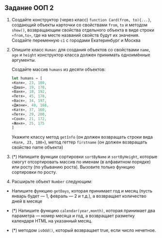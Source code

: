 <h2>Задание ООП 2</h2>

1.	Создайте конструктор (через класс) `function Card(from, to){...}`, создающий объекты карточки со свойствами `from`, `to` и методом `show()`, возвращающим  свойства отдельного объекта в виде строки `«from,to»`, где на месте названий свойств будут их значения. Создайте переменную `c1` с городами Екатеринбург и Москва

2.	Опишите класс `Human`: для создания объектов со свойствами `name`, `age` и `height` конструктор класса должен принимать одноимённые аргументы.

     Создайте массив `humans` из десяти объектов:

    ```js
    let humans = [
    «Коля», 23, 180,
    «Даша», 19, 170,
    «Ваня», 18, 192,
    «Петя», 45, 178,
    «Вася», 34, 197,
    «Джони», 40, 168,
    «Катя», 37, 160,
    «Петя», 29, 200,
    «Соня», 21, 172,
    «Женя», 25, 175
    ]
    ```
    Укажите классу метод `getInfo` (он должен возвращать строки вида `«Коля, 23, 180»`), метод геттер `firstname` (он должен возвращать свойство name объекта)

3.	(*) Напишите функции сортировки `sortByName` и `sortByHeight`, которые смогут отсортировать массив по именам (в алфавитном порядке) или росту (по убыванию роста). Вызовите только функцию сортировки по росту.

4.	Расширьте объект `Number` следующим:

- Напишите функцию `getDays`, которая принимает год и месяц (пусть январь будет — 1, февраль — 2 и т.д.), а возвращает количество дней в месяце

 - (*) Напишите функцию `calendar(year,month)`, которая принимает два параметра — номер месяца и год, а возвращает разметку календаря HTML на указанный месяц.

- (*) методом `isOdd()`, который возвращает true, если число нечетное.
